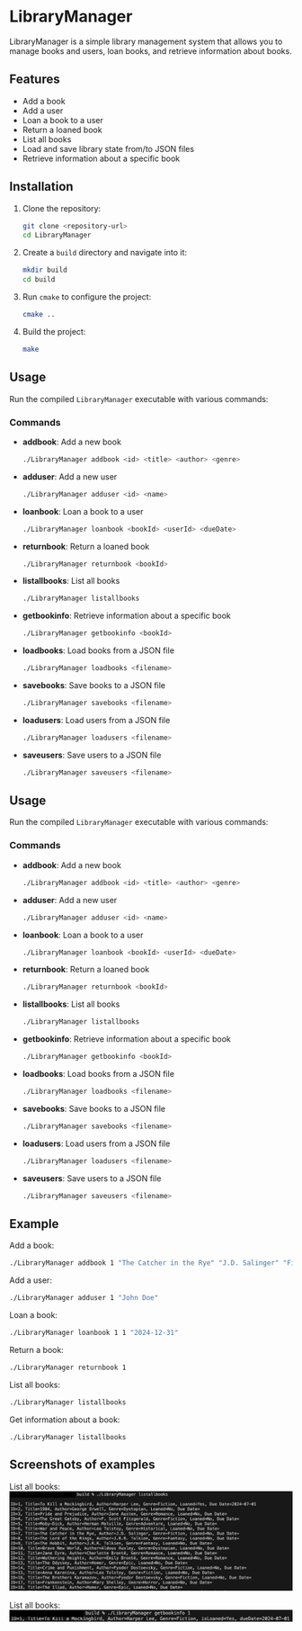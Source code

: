 # LibraryManager

LibraryManager is a simple library management system that allows you to manage books and users, loan books, and retrieve information about books.

## Features

- Add a book
- Add a user
- Loan a book to a user
- Return a loaned book
- List all books
- Load and save library state from/to JSON files
- Retrieve information about a specific book

## Installation

1. Clone the repository:
    ```sh
    git clone <repository-url>
    cd LibraryManager
    ```

2. Create a `build` directory and navigate into it:
    ```sh
    mkdir build
    cd build
    ```

3. Run `cmake` to configure the project:
    ```sh
    cmake ..
    ```

4. Build the project:
    ```sh
    make
    ```

## Usage

Run the compiled `LibraryManager` executable with various commands:

### Commands

- **addbook**: Add a new book
    ```sh
    ./LibraryManager addbook <id> <title> <author> <genre>
    ```

- **adduser**: Add a new user
    ```sh
    ./LibraryManager adduser <id> <name>
    ```

- **loanbook**: Loan a book to a user
    ```sh
    ./LibraryManager loanbook <bookId> <userId> <dueDate>
    ```

- **returnbook**: Return a loaned book
    ```sh
    ./LibraryManager returnbook <bookId>
    ```

- **listallbooks**: List all books
    ```sh
    ./LibraryManager listallbooks
    ```

- **getbookinfo**: Retrieve information about a specific book
    ```sh
    ./LibraryManager getbookinfo <bookId>
    ```

- **loadbooks**: Load books from a JSON file
    ```sh
    ./LibraryManager loadbooks <filename>
    ```

- **savebooks**: Save books to a JSON file
    ```sh
    ./LibraryManager savebooks <filename>
    ```

- **loadusers**: Load users from a JSON file
    ```sh
    ./LibraryManager loadusers <filename>
    ```

- **saveusers**: Save users to a JSON file
    ```sh
    ./LibraryManager saveusers <filename>
    ```

## Usage

Run the compiled `LibraryManager` executable with various commands:

### Commands

- **addbook**: Add a new book
    ```sh
    ./LibraryManager addbook <id> <title> <author> <genre>
    ```

- **adduser**: Add a new user
    ```sh
    ./LibraryManager adduser <id> <name>
    ```

- **loanbook**: Loan a book to a user
    ```sh
    ./LibraryManager loanbook <bookId> <userId> <dueDate>
    ```

- **returnbook**: Return a loaned book
    ```sh
    ./LibraryManager returnbook <bookId>
    ```

- **listallbooks**: List all books
    ```sh
    ./LibraryManager listallbooks
    ```

- **getbookinfo**: Retrieve information about a specific book
    ```sh
    ./LibraryManager getbookinfo <bookId>
    ```

- **loadbooks**: Load books from a JSON file
    ```sh
    ./LibraryManager loadbooks <filename>
    ```

- **savebooks**: Save books to a JSON file
    ```sh
    ./LibraryManager savebooks <filename>
    ```

- **loadusers**: Load users from a JSON file
    ```sh
    ./LibraryManager loadusers <filename>
    ```

- **saveusers**: Save users to a JSON file
    ```sh
    ./LibraryManager saveusers <filename>
    ```

## Example

Add a book:
```sh
./LibraryManager addbook 1 "The Catcher in the Rye" "J.D. Salinger" "Fiction"
```

Add a user:
```sh
./LibraryManager adduser 1 "John Doe"
```

Loan a book:
```sh
./LibraryManager loanbook 1 1 "2024-12-31"
```

Return a book: 
```sh
./LibraryManager returnbook 1
```
List all books: 
```sh
./LibraryManager listallbooks
```

Get information about a book:
```
./LibraryManager listallbooks

```

## Screenshots of examples

List all books: 
![List all books](images_examples/listallbooks.png "List all books")

List all books: 
![Get book info](images_examples/getinfobook.png "Get book info")